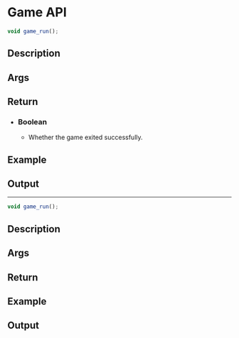 # Game API

```js
void game_run();
```

## Description

## Args

## Return

- ### Boolean
	- Whether the game exited successfully.
	
## Example

## Output

---

```js
void game_run();
```

## Description

## Args

## Return

## Example

## Output